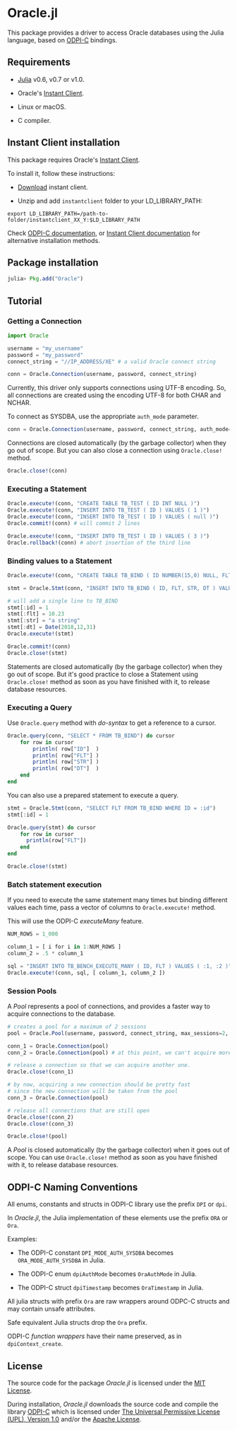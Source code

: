 
# Oracle.jl

This package provides a driver to access Oracle databases using the Julia language,
based on [ODPI-C](https://github.com/oracle/odpi) bindings.

## Requirements

* [Julia](https://julialang.org/) v0.6, v0.7 or v1.0.

* Oracle's [Instant Client](https://www.oracle.com/technetwork/database/database-technologies/instant-client/overview/index.html).

* Linux or macOS.

* C compiler.

## Instant Client installation

This package requires Oracle's [Instant Client](https://www.oracle.com/technetwork/database/database-technologies/instant-client/overview/index.html).

To install it, follow these instructions:

* [Download](https://www.oracle.com/technetwork/database/database-technologies/instant-client/downloads/index.html) instant client.

* Unzip and add `instantclient` folder to your LD_LIBRARY_PATH:

```
export LD_LIBRARY_PATH=/path-to-folder/instantclient_XX_Y:$LD_LIBRARY_PATH
```

Check [ODPI-C documentation](https://oracle.github.io/odpi/doc/installation.html),
or [Instant Client documentation](https://www.oracle.com/technetwork/database/database-technologies/instant-client/documentation/index.html)
for alternative installation methods.

## Package installation

```julia
julia> Pkg.add("Oracle")
```

## Tutorial

### Getting a Connection

```julia
import Oracle

username = "my_username"
password = "my_password"
connect_string = "//IP_ADDRESS/XE" # a valid Oracle connect string

conn = Oracle.Connection(username, password, connect_string)
```

Currently, this driver only supports connections using UTF-8 encoding.
So, all connections are created using the encoding UTF-8 for both CHAR and NCHAR.

To connect as SYSDBA, use the appropriate `auth_mode` parameter.

```julia
conn = Oracle.Connection(username, password, connect_string, auth_mode=Oracle.ORA_MODE_AUTH_SYSDBA)
```

Connections are closed automatically (by the garbage collector) when they go out of scope. But you can also close a connection using `Oracle.close!` method.

```julia
Oracle.close!(conn)
```

### Executing a Statement

```julia
Oracle.execute!(conn, "CREATE TABLE TB_TEST ( ID INT NULL )")
Oracle.execute!(conn, "INSERT INTO TB_TEST ( ID ) VALUES ( 1 )")
Oracle.execute!(conn, "INSERT INTO TB_TEST ( ID ) VALUES ( null )")
Oracle.commit!(conn) # will commit 2 lines

Oracle.execute!(conn, "INSERT INTO TB_TEST ( ID ) VALUES ( 3 )")
Oracle.rollback!(conn) # abort insertion of the third line
```

### Binding values to a Statement

```julia
Oracle.execute!(conn, "CREATE TABLE TB_BIND ( ID NUMBER(15,0) NULL, FLT NUMBER(15,4) NULL, STR VARCHAR(255) NULL, DT DATE NULL)")

stmt = Oracle.Stmt(conn, "INSERT INTO TB_BIND ( ID, FLT, STR, DT ) VALUES ( :id, :flt, :str, :dt )")

# will add a single line to TB_BIND
stmt[:id] = 1
stmt[:flt] = 10.23
stmt[:str] = "a string"
stmt[:dt] = Date(2018,12,31)
Oracle.execute!(stmt)

Oracle.commit!(conn)
Oracle.close!(stmt)
```

Statements are closed automatically (by the garbage collector) when they go out of scope.
But it's good practice to close a Statement using `Oracle.close!` method as soon as you have
finished with it, to release database resources.

### Executing a Query

Use `Oracle.query` method with *do-syntax* to get a reference to a cursor.

```julia
Oracle.query(conn, "SELECT * FROM TB_BIND") do cursor
    for row in cursor
        println( row["ID"]  )
        println( row["FLT"] )
        println( row["STR"] )
        println( row["DT"]  )
    end
end
```

You can also use a prepared statement to execute a query.

```julia
stmt = Oracle.Stmt(conn, "SELECT FLT FROM TB_BIND WHERE ID = :id")
stmt[:id] = 1

Oracle.query(stmt) do cursor
    for row in cursor
      println(row["FLT"])
    end
end

Oracle.close!(stmt)
```

### Batch statement execution

If you need to execute the same statement many times but binding different values each time,
pass a vector of columns to `Oracle.execute!` method.

This will use the ODPI-C *executeMany* feature.

```julia
NUM_ROWS = 1_000

column_1 = [ i for i in 1:NUM_ROWS ]
column_2 = .5 * column_1

sql = "INSERT INTO TB_BENCH_EXECUTE_MANY ( ID, FLT ) VALUES ( :1, :2 )"
Oracle.execute!(conn, sql, [ column_1, column_2 ])
```

### Session Pools

A *Pool* represents a pool of connections, and provides a faster way to acquire connections to the database.

```julia
# creates a pool for a maximum of 2 sessions
pool = Oracle.Pool(username, password, connect_string, max_sessions=2, session_increment=1)

conn_1 = Oracle.Connection(pool)
conn_2 = Oracle.Connection(pool) # at this point, we can't acquire more connections

# release a connection so that we can acquire another one.
Oracle.close!(conn_1)

# by now, acquiring a new connection should be pretty fast
# since the new connection will be taken from the pool
conn_3 = Oracle.Connection(pool)

# release all connections that are still open
Oracle.close!(conn_2)
Oracle.close!(conn_3)

Oracle.close!(pool)
```

A *Pool* is closed automatically (by the garbage collector) when it goes out of scope.
You can use `Oracle.close!` method as soon as you have
finished with it, to release database resources.

## ODPI-C Naming Conventions

All enums, constants and structs in ODPI-C library use the prefix `DPI` or `dpi`.

In *Oracle.jl*, the Julia implementation of these elements use the prefix `ORA` or `Ora`.

Examples:

* The ODPI-C constant `DPI_MODE_AUTH_SYSDBA` becomes `ORA_MODE_AUTH_SYSDBA` in Julia.

* The ODPI-C enum `dpiAuthMode` becomes `OraAuthMode` in Julia.

* The ODPI-C struct `dpiTimestamp` becomes `OraTimestamp` in Julia.

All julia structs with prefix `Ora` are raw wrappers around ODPC-C structs and may contain unsafe attributes.

Safe equivalent Julia structs drop the `Ora` prefix.

ODPI-C *function wrappers* have their name preserved, as in `dpiContext_create`.

## License

The source code for the package *Oracle.jl* is licensed under the [MIT License](https://github.com/felipenoris/Oracle.jl/blob/master/LICENSE).

During installation, *Oracle.jl* downloads the source code and compile the library [ODPI-C](https://github.com/oracle/odpi)
which is licensed under [The Universal Permissive License (UPL), Version 1.0](https://oracle.github.io/odpi/doc/license.html) and/or the [Apache License](https://oracle.github.io/odpi/doc/license.html).
